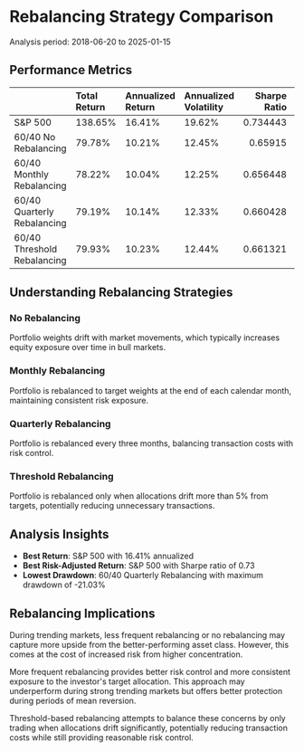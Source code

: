 # Rebalancing Strategy Comparison

Analysis period: 2018-06-20 to 2025-01-15

## Performance Metrics

|                             | Total Return   | Annualized Return   | Annualized Volatility   |   Sharpe Ratio | Max Drawdown   | VaR (95%)   | CVaR (95%)   |
|:----------------------------|:---------------|:--------------------|:------------------------|---------------:|:---------------|:------------|:-------------|
| S&P 500                     | 138.65%        | 16.41%              | 19.62%                  |       0.734443 | -33.72%        | -1.85%      | -2.99%       |
| 60/40 No Rebalancing        | 79.78%         | 10.21%              | 12.45%                  |       0.65915  | -21.80%        | -1.11%      | -1.86%       |
| 60/40 Monthly Rebalancing   | 78.22%         | 10.04%              | 12.25%                  |       0.656448 | -21.19%        | -1.12%      | -1.84%       |
| 60/40 Quarterly Rebalancing | 79.19%         | 10.14%              | 12.33%                  |       0.660428 | -21.03%        | -1.13%      | -1.85%       |
| 60/40 Threshold Rebalancing | 79.93%         | 10.23%              | 12.44%                  |       0.661321 | -21.89%        | -1.13%      | -1.86%       |

## Understanding Rebalancing Strategies

### No Rebalancing
Portfolio weights drift with market movements, which typically increases equity exposure over time in bull markets.

### Monthly Rebalancing
Portfolio is rebalanced to target weights at the end of each calendar month, maintaining consistent risk exposure.

### Quarterly Rebalancing
Portfolio is rebalanced every three months, balancing transaction costs with risk control.

### Threshold Rebalancing
Portfolio is rebalanced only when allocations drift more than 5% from targets, potentially reducing unnecessary transactions.

## Analysis Insights

- **Best Return**: S&P 500 with 16.41% annualized
- **Best Risk-Adjusted Return**: S&P 500 with Sharpe ratio of 0.73
- **Lowest Drawdown**: 60/40 Quarterly Rebalancing with maximum drawdown of -21.03%

## Rebalancing Implications

During trending markets, less frequent rebalancing or no rebalancing may capture more upside from the better-performing asset class. However, this comes at the cost of increased risk from higher concentration.

More frequent rebalancing provides better risk control and more consistent exposure to the investor's target allocation. This approach may underperform during strong trending markets but offers better protection during periods of mean reversion.

Threshold-based rebalancing attempts to balance these concerns by only trading when allocations drift significantly, potentially reducing transaction costs while still providing reasonable risk control.
